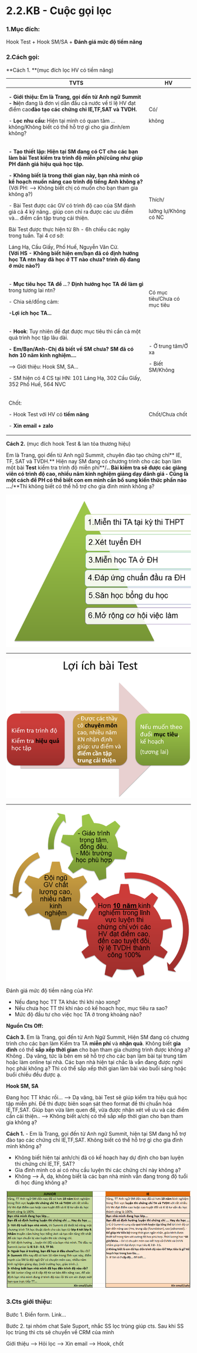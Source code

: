 # 2.2.KB - Cuộc gọi lọc

### 1.**Mục đích:** 

Hook Test + Hook SM/SA + **Đánh giá mức độ tiềm năng**

### **2.Cách gọi:**

**Cách 1. **(mục đích lọc HV có tiềm năng)

| **TVTS**                                                                                                                                                                                                                                                                                                                                                                                                                                                                                                                                                                                                                                                                                                                                                                                                            | HV                                              |
| ------------------------------------------------------------------------------------------------------------------------------------------------------------------------------------------------------------------------------------------------------------------------------------------------------------------------------------------------------------------------------------------------------------------------------------------------------------------------------------------------------------------------------------------------------------------------------------------------------------------------------------------------------------------------------------------------------------------------------------------------------------------------------------------------------------------- | ----------------------------------------------- |
| <p><strong>- Giới thiệu: Em là Trang, gọi đến từ Anh ngữ Summit - hi</strong>ện đang là đơn vị dẫn đầu cả nước về tỉ lệ HV đạt điểm cao<strong>đào tạo các chứng chỉ IE,TF,SAT và TVDH. </strong></p><p>- <strong>Lọc nhu cầu:</strong> Hiện tại mình có quan tâm ... không/Không biết có thể hỗ trợ gì cho gia đình/em không? </p>                                                                                                                                                                                                                                                                                                                                                                                                                                                                                 | <p>Có/</p><p>không</p>                          |
| <p><strong>- Tạo thiết lập: Hiện tại SM đang có CT cho các bạn làm bài Test kiểm tra trình độ miễn phí/cũng như giúp PH đánh giá hiệu quả học tập. </strong></p><p><strong>- Không biết là trong thời gian này, bạn nhà mình có kế hoạch muốn nâng cao trình độ tiếng Anh không ạ?</strong><br>(Với PH: --> Không biết chị có muốn cho bạn tham gia không ạ?)</p><p>- Bài Test được các GV có trình độ cao của SM đánh giá cả 4 kỹ năng.. giúp con chỉ ra được các ưu điểm và... điểm cần tập trung cải thiện.</p><p>Bài Test được thực hiện từ 8h - 6h chiều các ngày trong tuần. Tại 4 cơ sở:</p><p> Láng Hạ, Cầu Giấy, Phố Huế, Nguyễn Văn Cừ.<br><strong>(Với HS - Không biết hiện em/bạn đã có định hướng học TA ntn hay đã học ở TT nào chưa? trình độ đang ở mức nào?)</strong></p> | <p>Thích/</p><p>lưỡng lự/Không có NC</p>        |
| <p>- <strong>Mục tiêu học TA để ..</strong>.? <strong>Định hướng học TA để làm gì</strong> trong tương lai ntn?</p><p>- Chia sẻ/đồng cảm:<strong> </strong></p><p><strong>-Lợi ích học TA...</strong></p>                                                                                                                                                                                                                                                                                                                                                                                                                                                                                                                                                                                                     | Có mục tiêu/Chưa có mục tiêu                    |
| <p>- <strong>Hook</strong>: Tuy nhiên để đạt được mục tiêu thì cần cả một quá trình học tập lâu dài.</p><p><strong>- Em/Bạn/Anh-Chị đã biết về SM chưa? SM đã có hơn 10 năm kinh nghiệm....</strong></p><p>--> Giới thiệu: Hook SM, SA...</p><p>- SM hiện có 4 CS tại HN: 101 Láng Hạ, 302 Cầu Giấy, 352 Phố Huế, 564 NVC</p>                                                                                                                                                                                                                                                                                                                                                                                                                                                                           | <p>- Ở trung tâm/Ở xa</p><p>- Biết SM/Không</p> |
| <p>Chốt: </p><p>- Hook Test với HV có <strong>tiềm năng</strong></p><p>- <strong>Xin email + zalo</strong></p>                                                                                                                                                                                                                                                                                                                                                                                                                                                                                                                                                                                                                                                                                                      | Chốt/Chưa chốt                                  |

**Cách 2.** (mục đích hook Test & lan tỏa thương hiệu)

Em là Trang, gọi đến từ Anh ngữ Summit, chuyên đào tạo chứng chỉ** IE, TF, SAT và TVDH.** Hiện nay SM đang có chương trình cho các bạn làm một bài **Test** kiểm tra trình độ miễn phí**/**.. Bài kiểm tra sẽ được các giảng viên có trình độ cao, nhiều năm kinh nghiệm giảng dạy đánh giá - Cũng là một cách để PH có thể biết con em mình cần bổ sung kiến thức phần nào ...**/**Thì không biết có thể hỗ trợ cho gia đình mình không ạ?

![Lợi ích khi học chứng chỉ TA](../../../.gitbook/assets/thap-1.png)

****

![](<../../../.gitbook/assets/test (2).png>)

****

![Vì sao cần chọn Summit? Sự khác biệt của SM là gì?](../../../.gitbook/assets/4-3.png)

Đánh giá mức độ tiềm năng của HV:

* Nếu đang học TT TA khác thì khi nào xong?
* Nếu chưa học TT thì khi nào có kế hoạch học, mục tiêu ra sao?
* Mức độ đầu tư cho việc học TA ở trong khoảng nào?

**Nguồn Cts Off:**

**Cách 3.** Em là Trang, gọi đến từ Anh Ngữ Summit, Hiện SM đang có chương trình cho các bạn làm Kiểm tra TA **miễn phí** và **nhận quà**. Không biết **gia đình** có thể **sắp xếp thời gian** cho bạn tham gia chương trình được không ạ? Không . Dạ vâng, tức là bên em sẽ hỗ trợ cho các bạn làm bài tại trung tâm hoặc làm online tại nhà. Các bạn nhà hiện tại chắc là vẫn đang được nghỉ học phải không ạ? Thì có thể sắp xếp thời gian làm bài vào buổi sáng hoặc buổi chiều đều được ạ.

**Hook SM, SA**

Đang học TT khác rồi... --> Dạ vâng, bài Test sẽ giúp kiểm tra hiệu quả học tập miễn phí. Đề thi được biên soạn sát theo format đề thi chuẩn hóa IE,TF,SAT. Giúp bạn vừa làm quen đề, vừa được nhận xét về ưu và các điểm cần cải thiện.. --> Không biết a/chị có thể sắp xếp thời gian cho bạn tham gia không ạ?

**Cách 1.** - Em là Trang, gọi đến từ Anh ngữ Summit, hiện tại SM đang hỗ trợ đào tạo các chứng chỉ IE,TF,SAT. Không biết có thể hỗ trợ gì cho gia đình mình không ạ?

* Không biết hiện tại anh/chị đã có kế  hoạch hay dự định cho bạn luyện thi chứng chỉ IE,TF, SAT?  
* Gia đình mình có ai có nhu cầu luyện thi các chứng chỉ này không ạ?
* Không --> À, dạ, không biết là các bạn nhà mình vẫn đang trong độ tuổi đi học đúng không ạ?



![](../../../.gitbook/assets/2-11.png)

### **3.Cts giới thiệu:**

Bước 1. Điền form. Link...

Bước 2. tại nhóm chat Sale Suport, nhắc SS lọc trùng giúp cts. Sau khi SS lọc trùng thì cts sẽ chuyển về CRM của mình

Giới thiệu --> Hỏi lọc --> Xin email --> Hook, chốt
